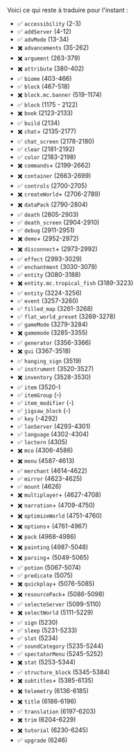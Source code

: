 Voici ce qui reste à traduire pour l'instant :

* ✅ `accessibility` (2-3)
* ✅ `addServer` (4-12)
* ✅ `advMode` (13-34)
* ✖️ `advancements` (35-262)
* ✖️ `argument` (263-379)
* ✖️ `attribute` (380-402)
* ✅ `biome` (403-466)
* ✅ `block` (467-518)
* ✖️ `block.mc.banner` (519-1174)
* ✅ `block` (1175 - 2122)
* ✖️ `book` (2123-2133)
* ✅ `build` (2134)
* ✖️ `chat`+ (2135-2177)
* ✅ `chat_screen` (2178-2180)
* ✅ `clear` (2181-2192)
* ✅ `color` (2183-2198)
* ✖️ `commands`+ (2199-2662)
* ✖️ `container` (2663-2699)
* ✅ `controls` (2700-2705)
* ✖️ `createWorld`+ (2706-2789)
* ✖️ `dataPack` (2790-2804)
* ✅ `death` (2805-2903)
* ✅ `death_screen` (2904-2910)
* ✅ `debug` (2911-2951)
* ✖️ `demo`+ (2952-2972)
* ✖️ `disconnect`+ (2973-2992)
* ✅ `effect` (2993-3029)
* ✅ `enchantment` (3030-3079)
* ✅ `entity` (3080-3188)
* ✖️ `entity.mc.tropical_fish` (3189-3223)
* ✅ `entity` (3224-3256)
* ✅ `event` (3257-3260)
* ✅ `filled_map` (3261-3268)
* ✅ `flat_world_preset` (3269-3278)
* ✅ `gameMode` (3279-3284)
* ✖️ `gamemode` (3285-3355)
* ✅ `generator` (3356-3366)
* ✖️ `gui` (3367-3518)
* ✅ `hanging_sign` (3519)
* ✅ `instrument` (3520-3527)
* ✖️ `inventory` (3528-3530)
* ✅ `item` (3520-)
* ✅ `itemGroup` (-)
* ✅ `item_modifier` (-)
* ✅ `jigsaw_block` (-)
* ✅ `key` (-4292)
* ✅ `lanServer` (4293-4301)
* ✅ `language` (4302-4304)
* ✅ `lectern` (4305)
* ✖️ `mco` (4306-4586)
* ✖️ `menu` (4587-4613)
* ✅ `merchant` (4614-4622)
* ✅ `mirror` (4623-4625)
* ✅ `mount` (4626)
* ✖️ `multiplayer`+ (4627-4708)
* ✖️ `narration`+ (4709-4750)
* ✖️ `optimizeWorld` (4751-4760)
* ✖️ `options`+ (4761-4967)
* ✖️ `pack` (4968-4986)
* ✖️ `painting` (4987-5048)
* ✖️ `parsing`+ (5049-5065)
* ✅ `potion` (5067-5074)
* ✅ `predicate` (5075)
* ✖️ `quickplay`+ (5076-5085)
* ✖️ `resourcePack`+ (5086-5098)
* ✅ `selecteServer` (5099-5110)
* ✖️ `selectWorld` (5111-5229)
* ✅ `sign` (5230)
* ✅ `sleep` (5231-5233)
* ✅ `slot` (5234)
* ✅ `soundCategory` (5235-5244)
* ✅ `spectatorMenu` (5245-5252)
* ✖️ `stat` (5253-5344)
* ✅ `structure_block` (5345-5384)
* ✖️ `subtitles`+ (5385-6135)
* ✖️ `telemetry` (6136-6185)
* ✖️ `title` (6186-6196)
* ✅ `translation` (6197-6203)
* ✖️ `trim` (6204-6229)
* ✖️ `tutorial` (6230-6245)
* ✅ `upgrade` (6246)
